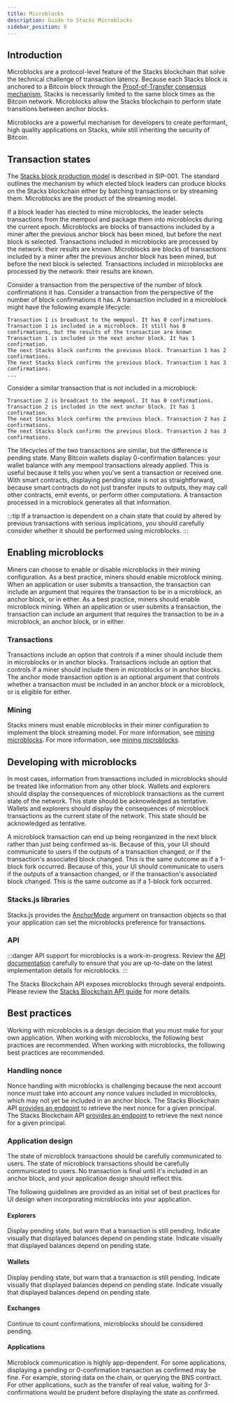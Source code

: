 ```yaml
---
title: Microblocks
description: Guide to Stacks Microblocks
sidebar_position: 8
---
```


## Introduction

Microblocks are a protocol-level feature of the Stacks blockchain that solve the technical challenge of transaction latency. Because each Stacks block is anchored to a Bitcoin block through the [Proof-of-Transfer consensus mechanism](../understand-stacks/proof-of-transfer), Stacks is necessarily limited to the same block times as the Bitcoin network. Microblocks allow the Stacks blockchain to perform state transitions between anchor blocks.

Microblocks are a powerful mechanism for developers to create performant, high quality applications on Stacks, while still inheriting the security of Bitcoin.

## Transaction states

The [Stacks block production model](https://github.com/stacksgov/sips/blob/main/sips/sip-001/sip-001-burn-election.) is described in SIP-001. The standard outlines the mechanism by which elected block leaders can produce blocks on the Stacks blockchain either by batching transactions or by streaming them. Microblocks are the product of the streaming model.

If a block leader has elected to mine microblocks, the leader selects transactions from the mempool and package them into microblocks during the current epoch. Microblocks are blocks of transactions included by a miner after the previous anchor block has been mined, but before the next block is selected. Transactions included in microblocks are processed by the network: their results are known. Microblocks are blocks of transactions included by a miner after the previous anchor block has been mined, but before the next block is selected. Transactions included in microblocks are processed by the network: their results are known.

Consider a transaction from the perspective of the number of block confirmations it has. Consider a transaction from the perspective of the number of block confirmations it has. A transaction included in a microblock might have the following example lifecycle:

```
Transaction 1 is broadcast to the mempool. It has 0 confirmations.
Transaction 1 is included in a microblock. It still has 0 confirmations, but the results of the transaction are known
Transaction 1 is included in the next anchor block. It has 1 confirmation.
The next Stacks block confirms the previous block. Transaction 1 has 2 confirmations.
The next Stacks block confirms the previous block. Transaction 1 has 3 confirmations.
...
```

Consider a similar transaction that is not included in a microblock:

```
Transaction 2 is broadcast to the mempool. It has 0 confirmations.
Transaction 2 is included in the next anchor block. It has 1 confirmation.
The next Stacks block confirms the previous block. Transaction 2 has 2 confirmations.
The next Stacks block confirms the previous block. Transaction 2 has 3 confirmations.
```

The lifecycles of the two transactions are similar, but the difference is pending state. Many Bitcoin wallets display 0-confirmation balances: your wallet balance with any mempool transactions already applied. This is useful because it tells you when you've sent a transaction or received one. With smart contracts, displaying pending state is not as straightforward, because smart contracts do not just transfer inputs to outputs, they may call other contracts, emit events, or perform other computations. A transaction processed in a microblock generates all that information.

:::tip
If a transaction is dependent on a chain state that could by altered by previous transactions with serious
implications, you should carefully consider whether it should be performed using microblocks.
:::

## Enabling microblocks

Miners can choose to enable or disable microblocks in their mining configuration. As a best practice, miners should enable microblock mining. When an application or user submits a transaction, the transaction can include an argument that requires the transaction to be in a microblock, an anchor block, or in either. As a best practice, miners should enable microblock mining. When an application or user submits a transaction, the transaction can include an argument that requires the transaction to be in a microblock, an anchor block, or in either.

### Transactions

Transactions include an option that controls if a miner should include them in microblocks or in anchor blocks. Transactions include an option that controls if a miner should include them in microblocks or in anchor blocks. The anchor mode transaction option is an optional argument that controls whether a transaction must be included in an anchor block or a microblock, or is eligible for either.

### Mining

Stacks miners must enable microblocks in their miner configuration to implement the block streaming model. For more information, see [mining microblocks][]. For more information, see [mining microblocks](../understand-stacks/mining#microblocks).

## Developing with microblocks

In most cases, information from transactions included in microblocks should be treated like information from any other block. Wallets and explorers should display the consequences of microblock transactions as the current state of the network. This state should be acknowledged as tentative. Wallets and explorers should display the consequences of microblock transactions as the current state of the network. This state should be acknowledged as tentative.

A microblock transaction can end up being reorganized in the next block rather than just being confirmed as-is. Because of this, your UI should communicate to users if the outputs of a transaction changed, or if the transaction's associated block changed. This is the same outcome as if a 1-block fork occurred. Because of this, your UI should communicate to users if the outputs of a transaction changed, or if the transaction's associated block changed. This is the same outcome as if a 1-block fork occurred.

### Stacks.js libraries

Stacks.js provides the [AnchorMode][] argument on transaction objects so that your application can set the microblocks preference for transactions.

### API

:::danger API support for microblocks is a work-in-progress. Review the [API documentation][microblocks_api] carefully to ensure that you are up-to-date on the latest implementation details for microblocks. :::

The Stacks Blockchain API exposes microblocks through several endpoints. Please review the [Stacks Blockchain API guide][] for more details.

## Best practices

Working with microblocks is a design decision that you must make for your own application. When working with microblocks, the following best practices are recommended. When working with microblocks, the following best practices are recommended.

### Handling nonce

Nonce handling with microblocks is challenging because the next account nonce must take into account any nonce values included in microblocks, which may not yet be included in an anchor block. The Stacks Blockchain API [provides an endpoint][] to retrieve the next nonce for a given principal. The Stacks Blockchain API [provides an endpoint][] to retrieve the next nonce for a given principal.

### Application design

The state of microblock transactions should be carefully communicated to users. The state of microblock transactions should be carefully communicated to users. No transaction is final until it's included in an anchor block, and your application design should reflect this.

The following guidelines are provided as an initial set of best practices for UI design when incorporating microblocks into your application.

#### Explorers

Display pending state, but warn that a transaction is still pending. Indicate visually that displayed balances depend on pending state. Indicate visually that displayed balances depend on pending state.

#### Wallets

Display pending state, but warn that a transaction is still pending. Indicate visually that displayed balances depend on pending state. Indicate visually that displayed balances depend on pending state.

#### Exchanges

Continue to count confirmations, microblocks should be considered pending.

#### Applications

Microblock communication is highly app-dependent. For some applications, displaying a pending or 0-confirmation transaction as confirmed may be fine. For example, storing data on the chain, or querying the BNS contract. For other applications, such as the transfer of real value, waiting for 3-confirmations would be prudent before displaying the state as confirmed.

[AnchorMode]: https://stacks.js.org/enums/transactions.AnchorMode.html
[Stacks Blockchain API guide]: https://docs.hiro.so/get-started/stacks-blockchain-api#microblocks-support
[mining microblocks]: /understand-stacks/mining#microblocks
[microblocks_api]: https://docs.hiro.so/api#tag/Microblocks
[provides an endpoint]: https://docs.hiro.so/get-started/stacks-blockchain-api#nonce-handling
